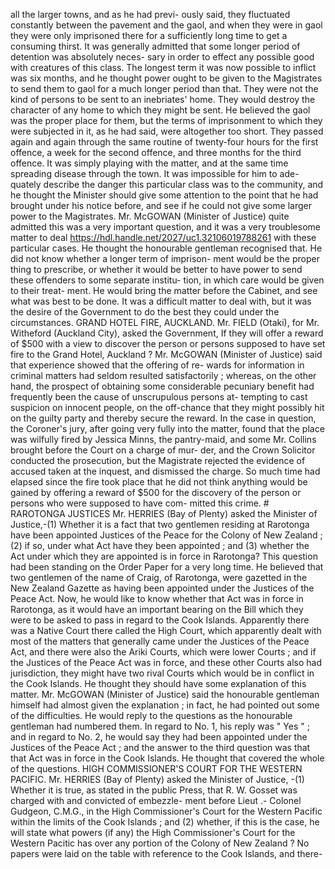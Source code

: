 all the larger towns, and as he had previ- ously said, they fluctuated constantly between the pavement and the gaol, and when they were in gaol they were only imprisoned there for a sufficiently long time to get a consuming thirst. It was generally admitted that some longer period of detention was absolutely neces- sary in order to effect any possible good with creatures of this class. The longest term it was now possible to inflict was six months, and he thought power ought to be given to the Magistrates to send them to gaol for a much longer period than that. They were not the kind of persons to be sent to an inebriates' home. They would destroy the character of any home to which they might be sent. He believed the gaol was the proper place for them, but the terms of imprisonment to which they were subjected in it, as he had said, were altogether too short. They passed again and again through the same routine of twenty-four hours for the first offence, a week for the second offence, and three months for the third offence. It was simply playing with the matter, and at the same time spreading disease through the town. It was impossible for him to ade- quately describe the danger this particular class was to the community, and he thought the Minister should give some attention to the point that he had brought under his notice before, and see if he could not give some larger power to the Magistrates. Mr. McGOWAN (Minister of Justice) quite admitted this was a very important question, and it was a very troublesome matter to deal https://hdl.handle.net/2027/uc1.32106019788261 with these particular cases. He thought the honourable gentleman recognised that. He did not know whether a longer term of imprison- ment would be the proper thing to prescribe, or whether it would be better to have power to send these offenders to some separate institu- tion, in which care would be given to their treat- ment. He would bring the matter before the Cabinet, and see what was best to be done. It was a difficult matter to deal with, but it was the desire of the Government to do the best they could under the circumstances. GRAND HOTEL FIRE, AUCKLAND. Mr. FIELD (Otaki), for Mr. Witheford (Auckland City), asked the Government, If they will offer a reward of $500 with a view to discover the person or persons supposed to have set fire to the Grand Hotel, Auckland ? Mr. McGOWAN (Minister of Justice) said that experience showed that the offering of re- wards for information in criminal matters had seldom resulted satisfactorily ; whereas, on the other hand, the prospect of obtaining some considerable pecuniary benefit had frequently been the cause of unscrupulous persons at- tempting to cast suspicion on innocent people, on the off-chance that they might possibly hit on the guilty party and thereby secure the reward. In the case in question, the Coroner's jury, after going very fully into the matter, found that the place was wilfully fired by Jessica Minns, the pantry-maid, and some Mr. Collins brought before the Court on a charge of mur- der, and the Crown Solicitor conducted the prosecution, but the Magistrate rejected the evidence of accused taken at the inquest, and dismissed the charge. So much time had elapsed since the fire took place that he did not think anything would be gained by offering a reward of $500 for the discovery of the person or persons who were supposed to have com- mitted this crime. # RAROTONGA JUSTICES Mr. HERRIES (Bay of Plenty) asked the Minister of Justice,-(1) Whether it is a fact that two gentlemen residing at Rarotonga have been appointed Justices of the Peace for the Colony of New Zealand ; (2) if so, under what Act have they been appointed ; and (3) whether the Act under which they are appointed is in force in Rarotonga? This question had been standing on the Order Paper for a very long time. He believed that two gentlemen of the name of Craig, of Rarotonga, were gazetted in the New Zealand Gazette as having been appointed under the Justices of the Peace Act. Now, he would like to know whether that Act was in force in Rarotonga, as it would have an important bearing on the Bill which they were to be asked to pass in regard to the Cook Islands. Apparently there was a Native Court there called the High Court, which apparently dealt with most of the matters that generally came under the Justices of the Peace Act, and there were also the Ariki Courts, which were lower Courts ; and if the Justices of the Peace Act was in force, and these other Courts also had jurisdiction, they might have two rival Courts which would be in conflict in the Cook Islands. He thought they should have some explanation of this matter. Mr. McGOWAN (Minister of Justice) said the honourable gentleman himself had almost given the explanation ; in fact, he had pointed out some of the difficulties. He would reply to the questions as the honourable gentleman had numbered them. In regard to No. 1, his reply was " Yes " ; and in regard to No. 2, he would say they had been appointed under the Justices of the Peace Act ; and the answer to the third question was that that Act was in force in the Cook Islands. He thought that covered the whole of the questions. HIGH COMMISSIONER'S COURT FOR THE WESTERN PACIFIC. Mr. HERRIES (Bay of Plenty) asked the Minister of Justice, -(1) Whether it is true, as stated in the public Press, that R. W. Gosset was charged with and convicted of embezzle- ment before Lieut .- Colonel Gudgeon, C.M.G., in the High Commissioner's Court for the Western Pacific within the limits of the Cook Islands ; and (2) whether, if this is the case, he will state what powers (if any) the High Commissioner's Court for the Western Pacitic has over any portion of the Colony of New Zealand ? No papers were laid on the table with reference to the Cook Islands, and there- 